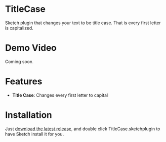 TitleCase
========

Sketch plugin that changes your text to be title case. That is every
first letter is capitalized.

Demo Video
==
Coming soon.

Features
==
- **Title Case**: Changes every first letter to capital

Installation
==
Just [download the latest release](https://github.com/JesseBilsten/Sketch-TitleCase/releases/latest), and double click TitleCase.sketchplugin to have Sketch install it for you.
